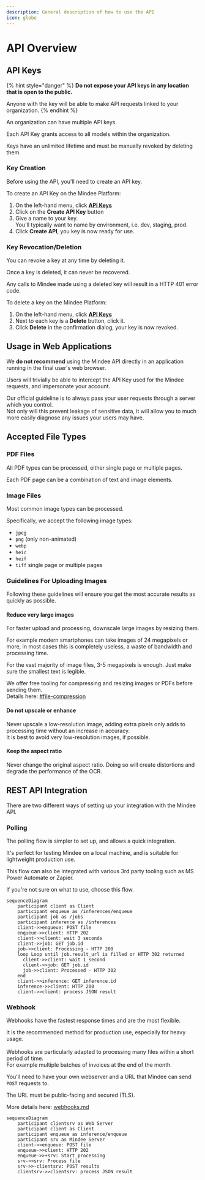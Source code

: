 ```yaml
---
description: General description of how to use the API
icon: globe
---
```


# API Overview

## API Keys

{% hint style="danger" %}
**Do not expose your API keys in any location that is open to the public.**

Anyone with the key will be able to make API requests linked to your organization.
{% endhint %}

An organization can have multiple API keys.

Each API Key grants access to all models within the organization.

Keys have an unlimited lifetime and must be manually revoked by deleting them.

### Key Creation

Before using the API, you'll need to create an API key.

To create an API Key on the Mindee Platform:

1. On the left-hand menu, click [**API Keys**](https://app.mindee.com/api-keys)
2. Click on the **Create API Key** button
3. Give a name to your key.\
   You'll typically want to name by environment, i.e. dev, staging, prod.
4. Click **Create API**, you key is now ready for use.

### Key Revocation/Deletion

You can revoke a key at any time by deleting it.

Once a key is deleted, it can never be recovered.

Any calls to Mindee made using a deleted key will result in a HTTP 401 error code.

To delete a key on the Mindee Platform:

1. On the left-hand menu, click [**API Keys**](https://app.mindee.com/api-keys)
2. Next to each key is a **Delete** button, click it.
3. Click **Delete** in the confirmation dialog, your key is now revoked.

## Usage in Web Applications

We **do not recommend** using the Mindee API directly in an application running in the final user's web browser.

Users will trivially be able to intercept the API Key used for the Mindee requests, and impersonate your account.

Our official guideline is to always pass your user requests through a server which you control.\
Not only will this prevent leakage of sensitive data, it will allow you to much more easily diagnose any issues your users may have.

## Accepted File Types

### PDF Files

All PDF types can be processed, either single page or multiple pages.

Each PDF page can be a combination of text and image elements.

### Image Files

Most common image types can be processed.

Specifically, we accept the following image types:

* `jpeg`
* `png` (only non-animated)
* `webp`
* `heic`
* `heif`
* `tiff` single page or multiple pages

### Guidelines For Uploading Images

Following these guidelines will ensure you get the most accurate results as quickly as possible.

#### **Reduce very large images**

For faster upload and processing, downscale large images by resizing them.

For example modern smartphones can take images of 24 megapixels or more, in most cases this is completely useless, a waste of bandwidth and processing time.

For the vast majority of image files, 3-5 megapixels is enough. Just make sure the smallest text is legible.

We offer free tooling for compressing and resizing images or PDFs before sending them.\
Details here: [#file-compression](../client-libraries-sdk/load-and-adjust-a-file.md#file-compression "mention")

#### **Do not upscale or enhance**

Never upscale a low-resolution image, adding extra pixels only adds to processing time without an increase in accuracy.\
It is best to avoid very low-resolution images, if possible.

#### **Keep the aspect ratio**

Never change the original aspect ratio. Doing so will create distortions and degrade the performance of the OCR.

## REST API Integration

There are two different ways of setting up your integration with the Mindee API.

### Polling

The polling flow is simpler to set up, and allows a quick integration.

It's perfect for testing Mindee on a local machine, and is suitable for lightweight production use.

This flow can also be integrated with various 3rd party tooling such as MS Power Automate or Zapier.

If you're not sure on what to use, choose this flow.

```mermaid
sequenceDiagram
    participant client as Client
    participant enqueue as /inferences/enqueue
    participant job as /jobs
    participant inference as /inferences
    client->>enqueue: POST file
    enqueue->>client: HTTP 202
    client->>client: wait 3 seconds
    client->>job: GET job.id
    job->>client: Processing - HTTP 200
    loop Loop until job.result_url is filled or HTTP 302 returned
      client->>client: wait 1 second
      client->>job: GET job.id
      job->>client: Processed - HTTP 302
    end
    client->>inference: GET inference.id
    inference->>client: HTTP 200
    client->>client: process JSON result
```

### Webhook

Webhooks have the fastest response times and are the most flexible.

It is the recommended method for production use, especially for heavy usage.\
\
Webhooks are particularly adapted to processing many files within a short period of time.\
For example multiple batches of invoices at the end of the month.

You'll need to have your own webserver and a URL that Mindee can send `POST` requests to.

The URL must be public-facing and secured (TLS).

More details here: [webhooks.md](webhooks.md "mention")

```mermaid
sequenceDiagram
    participant clientsrv as Web Server
    participant client as Client
    participant enqueue as inference/enqueue
    participant srv as Mindee Server
    client->>enqueue: POST file
    enqueue->>client: HTTP 202
    enqueue->>+srv: Start processing
    srv->>srv: Process file
    srv->>-clientsrv: POST results
    clientsrv->>clientsrv: process JSON result
```
